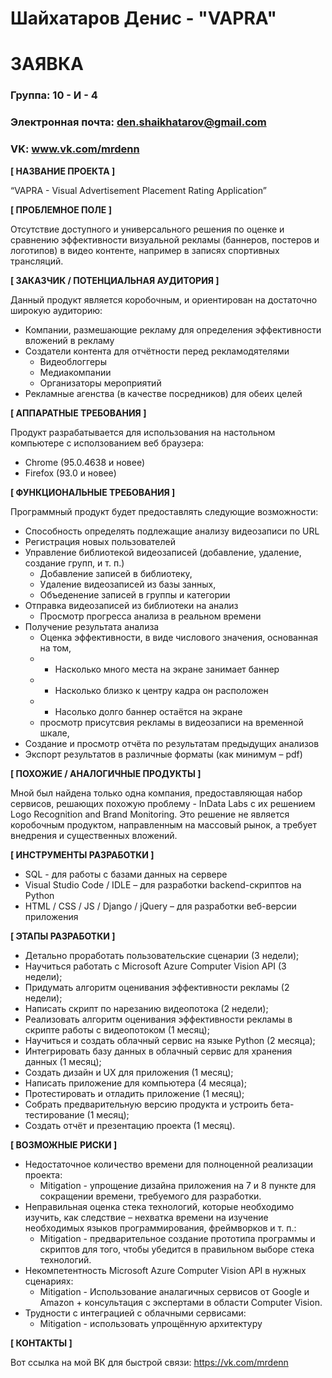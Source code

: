 # Шайхатаров Денис - "VAPRA"
# ЗАЯВКА

### Группа: 10 - И - 4
### Электронная почта: den.shaikhatarov@gmail.com
### VK: www.vk.com/mrdenn

**[ НАЗВАНИЕ ПРОЕКТА ]**

“VAPRA - Visual Advertisement Placement Rating Application”

**[ ПРОБЛЕМНОЕ ПОЛЕ ]**

Отсутствие доступного и универсального решения по оценке и сравнению эффективности визуальной рекламы (баннеров, постеров и логотипов) в видео контенте, например в записях спортивных трансляций.

**[ ЗАКАЗЧИК / ПОТЕНЦИАЛЬНАЯ АУДИТОРИЯ ]**

Данный продукт является коробочным, и ориентирован на достаточно широкую аудиторию:
* Компании, размешающие рекламу для определения эффективности вложений в рекламу 
* Создатели контента для отчётности перед рекламодятелями
  * Видеоблоггеры
  * Медиакомпании
  * Организаторы мероприятий
* Рекламные агенства (в качестве посредников) для обеих целей 

**[ АППАРАТНЫЕ ТРЕБОВАНИЯ ]** 

Продукт разрабатывается для использования на настольном компьютере с исползованием веб браузера:
* Chrome (95.0.4638 и новее)
* Firefox (93.0 и новее)

**[ ФУНКЦИОНАЛЬНЫЕ ТРЕБОВАНИЯ ]**

Программный продукт будет предоставлять следующие возможности:
* Способность определять подлежащие анализу видеозаписи по URL
* Регистрация новых пользователей
* Управление библиотекой видеозаписей (добавление, удаление, создание групп, и т. п.)
  * Добавление записей в библиотеку,
  * Удаление видеозаписей из базы занных,
  * Объеденение записей в группы и категории
* Отправка видеозаписей из библиотеки на анализ
  * Просмотр прогресса анализа в реальном времени
* Получение результата анализа
  * Оценка эффективности, в виде числового значения, основанная на том,
  * - Насколько много места на экране занимает баннер
  * - Насколько близко к центру кадра он расположен
  * - Насолько долго баннер остаётся на экране
  * просмотр присутсвия рекламы в видеозаписи на временной шкале,
* Создание и просмотр отчёта по результатам предыдущих анализов
* Экспорт результатов в различные форматы (как минимум – pdf)

**[ ПОХОЖИЕ / АНАЛОГИЧНЫЕ ПРОДУКТЫ ]**

Мной был найдена только одна компания, предоставляющая набор сервисов, решающих похожую проблему - InData Labs с их решением Logo Recognition and Brand Monitoring. Это решение не является коробочным продуктом, направленным на массовый рынок, а требует внедрения и существенных вложений.

**[ ИНСТРУМЕНТЫ РАЗРАБОТКИ ]**
* SQL - для работы с базами данных на сервере
* Visual Studio Code / IDLE  – для разработки backend-скриптов на Python
*	HTML / CSS / JS / Django / jQuery – для разработки веб-версии приложения

**[ ЭТАПЫ РАЗРАБОТКИ ]**

*	Детально проработать пользовательские сценарии (3 недели);
*	Научиться работать с Microsoft Azure Computer Vision API (3 недели);
*	Придумать алгоритм оценивания эффективности рекламы (2 недели);
*	Написать скрипт по нарезанию видеопотока (2 недели);
* Реализовать алгоритм оценивания эффективности рекламы в скрипте работы с видеопотоком (1 месяц);
* Научиться и создать облачный сервис на языке Python (2 месяца);
* Интегрировать базу данных в облачный сервис для хранения данных (1 месяц);
* Создать дизайн и UX для приложения (1 месяц);
* Написать приложение для компьютера (4 месяца);
* Протестировать и отладить приложение (1 месяц);
* Собрать предварительную версию продукта и устроить бета-тестирование (1 месяц);
* Создать отчёт и презентацию проекта (1 месяц).

**[ ВОЗМОЖНЫЕ РИСКИ ]**

* Недостаточное количество времени для полноценной реализации проекта:
  - Mitigation - упрощение дизайна приложения на 7 и 8 пункте для сокращении времени, требуемого для разработки.
* Неправильная оценка стека технологий, которые необходимо изучить, как следствие – нехватка времени на изучение необходимых языков программирования, фреймворков и т. п.:
  - Mitigation - предварительное создание прототипа программы и скриптов для того, чтобы убедится в правильном выборе стека технологий.
* Некомпетентность Microsoft Azure Computer Vision API в нужных сценариях:
  - Mitigation - Использование аналагичных сервисов от Google и Amazon + консультация с экспертами в области Computer Vision.
* Трудности с интеграцией с облачными сервисами:
  - Mitigation - использовать упрощённую архитектуру

**[ КОНТАКТЫ ]**

Вот ссылка на мой ВК для быстрой связи:
https://vk.com/mrdenn
